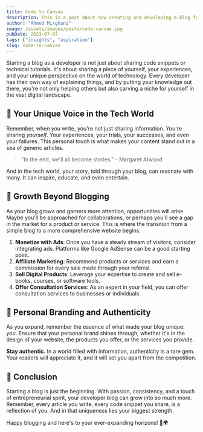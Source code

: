 ```yaml
---
title: Code to Canvas
description: This is a post about how creating and developing a blog for yourself can be beneficial and how building your audience is important.
author: "Ahmed Mirghani"
image: /assets/images/posts/code-canvas.jpg
pubDate: 2023-07-07
tags: ["insights", "aspiration"]
slug: code-to-canvas
---
```


<!-- ![Coffee and Code](/assets/images/posts/code-canvas.jpg) -->

Starting a blog as a developer is not just about sharing code snippets or technical tutorials. It's about sharing a piece of yourself, your experiences, and your unique perspective on the world of technology. Every developer has their own way of explaining things, and by putting your knowledge out there, you're not only helping others but also carving a niche for yourself in the vast digital landscape.

## 📝 **Your Unique Voice in the Tech World**

Remember, when you write, you're not just sharing information. You're sharing _yourself_. Your experiences, your trials, your successes, and even your failures. This personal touch is what makes your content stand out in a sea of generic articles.

> "In the end, we'll all become stories." - Margaret Atwood

And in the tech world, your story, told through your blog, can resonate with many. It can inspire, educate, and even entertain.

## 🌱 **Growth Beyond Blogging**

As your blog grows and garners more attention, opportunities will arise. Maybe you'll be approached for collaborations, or perhaps you'll see a gap in the market for a product or service. This is where the transition from a simple blog to a more comprehensive website begins.

1. **Monetize with Ads**: Once you have a steady stream of visitors, consider integrating ads. Platforms like Google AdSense can be a good starting point.
2. **Affiliate Marketing**: Recommend products or services and earn a commission for every sale made through your referral.
3. **Sell Digital Products**: Leverage your expertise to create and sell e-books, courses, or software tools.
4. **Offer Consultation Services**: As an expert in your field, you can offer consultation services to businesses or individuals.

## 🎨 **Personal Branding and Authenticity**

As you expand, remember the essence of what made your blog unique: _you_. Ensure that your personal brand shines through, whether it's in the design of your website, the products you offer, or the services you provide.

**Stay authentic.** In a world filled with information, authenticity is a rare gem. Your readers will appreciate it, and it will set you apart from the competition.

## 🌟 **Conclusion**

Starting a blog is just the beginning. With passion, consistency, and a touch of entrepreneurial spirit, your developer blog can grow into so much more. Remember, every article you write, every code snippet you share, is a reflection of you. And in that uniqueness lies your biggest strength.

Happy blogging and here's to your ever-expanding horizons! 🚀🌍

